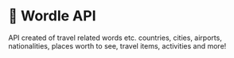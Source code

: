 # :link: Wordle API

API created of travel related words etc. countries, cities, airports, nationalities, places worth to see, travel items, activities and more!
